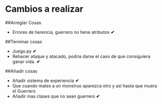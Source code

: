 # Cambios a realizar

##Arreglar Cosas

- Errores de herencia, guerrero no tiene atributos **✔**

##Terminar cosas

- Juego.py **✔**
- Rehacer ataque y atacado, podria darse el caso de que consiguiera ganar vida. **✔**

##Añadir cosas

- Añadir sistema de experiencia **✔**
- Que cuando mates a un monstruo aparezca otro y asi hasta que muera el Guerrero
- Añadir mas clases que no sean guerrero **✔**
